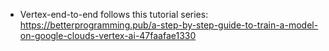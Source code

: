 - Vertex-end-to-end follows this tutorial series: https://betterprogramming.pub/a-step-by-step-guide-to-train-a-model-on-google-clouds-vertex-ai-47faafae1330
